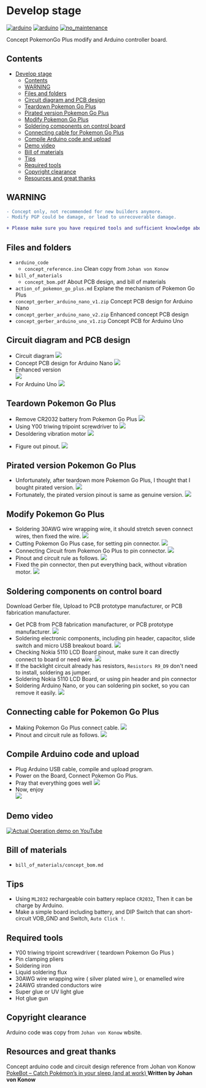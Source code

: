 # Develop stage
[![arduino](https://github.takahashi65.info/lib_badge/arduino-nano.svg)](https://www.arduino.cc/)
[![arduino](https://github.takahashi65.info/lib_badge/arduino-uno.svg)](https://www.arduino.cc/)
[![no_maintenance](https://github.takahashi65.info/lib_badge/no_maintenance.svg)](https://unmaintained.tech/)

Concept PokemonGo Plus modify and Arduino controller board.
## Contents
- [Develop stage](#develop_stage)
  * [Contents](#contents)
  * [WARNING](#warning)
  * [Files and folders](#files-and-folders)
  * [Circuit diagram and PCB design](#circuit-diagram-and-pcb-design)
  * [Teardown Pokemon Go Plus](#teardown-pokemon-go-plus)
  * [Pirated version Pokemon Go Plus](#pirated-version-pokemon-go-plus)
  * [Modify Pokemon Go Plus](#modify-pokemon-go-plus)
  * [Soldering components on control board](#soldering-components-on-control-board)
  * [Connecting cable for Pokemon Go Plus](#connecting-cable-for-pokemon-go-plus)
  * [Compile Arduino code and upload](#compile-arduino-code-and-upload)
  * [Demo video](#demo-video)
  * [Bill of materials](#bill-of-materials)
  * [Tips](#tips)
  * [Required tools](#required-tools)
  * [Copyright clearance](#copyright-clearance)
  * [Resources and great thanks](#resources-and-great-thanks)

## WARNING
```diff
- Concept only, not recommended for new builders anymore.
- Modify PGP could be damage, or lead to unrecoverable damage.
```
```diff
+ Please make sure you have required tools and sufficient knowledge about electronics
```

## Files and folders
* ```arduino_code```
  - ```concept_reference.ino``` Clean copy from ```Johan von Konow```
* ```bill_of_materials```
  - ```concept_bom.pdf``` About PCB design, and bill of materials
* ```action_of_pokemon_go_plus.md``` Explane the mechanism of Pokemon Go Plus
* ```concept_gerber_arduino_nano_v1.zip``` Concept PCB design for Arduino Nano
* ```concept_gerber_arduino_nano_v2.zip``` Enhanced concept PCB design
* ```concept_gerber_arduino_uno_v1.zip``` Concept PCB for Arduino Uno

## Circuit diagram and PCB design
* Circuit diagram
![](https://github.takahashi65.info/lib_img/github_arduinoplaypokemon_circuit.webp)
* Concept PCB design for Arduino Nano
![](https://github.takahashi65.info/lib_img/github_arduinoplaypokemon_pcb_front.webp)
* Enhanced version  
![](https://github.takahashi65.info/lib_img/github_arduinoplaypokemon_enhanced_pcb_front.webp)
* For Arduino Uno
![](https://github.takahashi65.info/lib_img/github_arduinoplaypokemon_uno_pcb_front.webp)

## Teardown Pokemon Go Plus
* Remove CR2032 battery from Pokemon Go Plus
![](https://github.takahashi65.info/lib_img/github_pokemon_battery.webp)
* Using Y00 triwing tripoint screwdriver to
![](https://github.takahashi65.info/lib_img/github_pokemon_teardwon.webp)
* Desoldering vibration motor
![](https://github.takahashi65.info/lib_img/github_pokemon_vob.webp)
+ Figure out pinout.
![](https://github.takahashi65.info/lib_img/github_pokemon_led_pin.webp)

## Pirated version Pokemon Go Plus
* Unfortunately, after teardown more Pokemon Go Plus, I thought that I bought pirated version.
![](https://github.takahashi65.info/lib_img/github_pokemon_compare.webp)
* Fortunately, the pirated version pinout is same as genuine version.
![](https://github.takahashi65.info/lib_img/github_pokemon_led_pin_origin.webp)

## Modify Pokemon Go Plus
* Soldering 30AWG wire wrapping wire, it should stretch seven connect wires, then fixed the wire.
![](https://github.takahashi65.info/lib_img/github_pokemon_wire.webp)
* Cutting Pokemon Go Plus case, for setting pin connector.
![](https://github.takahashi65.info/lib_img/github_pokemon_case_cut.webp)
* Connecting Circuit from Pokemon Go Plus to pin connector.
![](https://github.takahashi65.info/lib_img/github_pokemon_pinconnect.webp)
* Pinout and circuit rule as follows.
![](https://github.takahashi65.info/lib_img/github_pokemon_pinout.webp)
* Fixed the pin connector, then put everything back, without vibration motor.
![](https://github.takahashi65.info/lib_img/github_pokemon_reassembly.webp)

## Soldering components on control board
Download Gerber file, Upload to PCB prototype manufacturer, or PCB fabrication manufacturer.
* Get PCB from PCB fabrication manufacturer, or PCB prototype manufacturer.
![](https://github.takahashi65.info/lib_img/github_arduinoplaypokemon_pcb.webp)
* Soldering electronic components, including pin header, capacitor, slide switch and micro USB breakout board.
![](https://github.takahashi65.info/lib_img/github_arduinoplaypokemon_assembly.webp)
* Checking Nokia 5110 LCD Board pinout, make sure it can directly connect to board or need wire.
![](https://github.takahashi65.info/lib_img/github_nokia_5110.webp)
* If the backlight circuit already has resistors, ```Resistors R9_D9``` don't need to install, soldering as jumper.
* Soldering Nokia 5110 LCD Board, or using pin header and pin connector
* Soldering Arduino Nano, or you can soldering pin socket, so you can remove it easily.
![](https://github.takahashi65.info/lib_img/github_arduinoplaypokemon_complete.webp)

## Connecting cable for Pokemon Go Plus
* Making Pokemon Go Plus connect cable.
![](https://github.takahashi65.info/lib_img/github_arduinoplaypokemon_wire.webp)
* Pinout and circuit rule as follows.
![](https://github.takahashi65.info/lib_img/github_pokemon_connect_wire.webp)

## Compile Arduino code and upload
* Plug Arduino USB cable, compile and upload program.
* Power on the Board, Connect Pokemon Go Plus.
* Pray that everything goes well
![](https://github.takahashi65.info/lib_img/github_pokemon_running.webp)
* Now, enjoy  
![](https://github.takahashi65.info/lib_img/github_pokemon_complete.webp)

## Demo video
[![Actual Operation demo on YouTube](https://github.takahashi65.info/lib_img/github_pokemon_youtube.webp)](https://youtu.be/61VY3UylwxM)

## Bill of materials
* ```bill_of_materials/concept_bom.md```

## Tips
* Using ```ML2032``` rechargeable coin battery replace ```CR2032```, Then it can be charge by Arduino.
* Make a simple board including battery, and DIP Switch that can short-circuit VOB_GND and Switch, ```Auto Click !```.

## Required tools
* Y00 triwing tripoint screwdriver ( teardown Pokemon Go Plus )
* Pin clamping pliers
* Soldering iron
* Liquid soldering flux
* 30AWG wire wrapping wire ( silver plated wire ), or enamelled wire
* 24AWG stranded conductors wire
* Super glue or UV light glue
* Hot glue gun

## Copyright clearance
Arduino code was copy from ```Johan von Konow``` wbsite.

## Resources and great thanks
Concept arduino code and circuit design reference from Johan von Konow  
[PokeBot – Catch Pokémon’s in your sleep (and at work) ](https://vonkonow.com/wordpress/2017/08/pokebot-catch-pokemons-in-your-sleep-and-at-work/) **Written by Johan von Konow**
